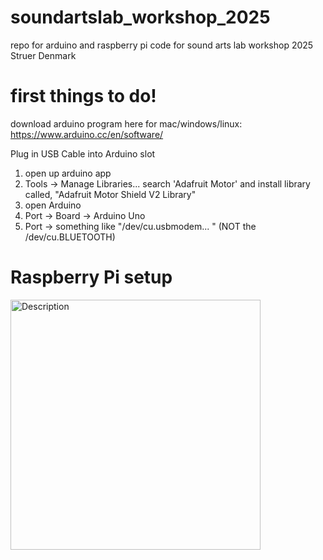 # soundartslab_workshop_2025
repo for arduino and raspberry pi code for sound arts lab workshop 2025 Struer Denmark


# first things to do! 

download arduino program here for mac/windows/linux: 
https://www.arduino.cc/en/software/

Plug in USB Cable into Arduino slot 

1. open up arduino app
2. Tools -> Manage Libraries... search 'Adafruit Motor' and install library called, "Adafruit Motor Shield V2 Library"
3. open Arduino 
4. Port -> Board -> Arduino Uno 
5. Port -> something like "/dev/cu.usbmodem... " (NOT the /dev/cu.BLUETOOTH)



# Raspberry Pi setup 


<img src="images/Rpi4_pinout.jpg" alt="Description" width="400"/>


